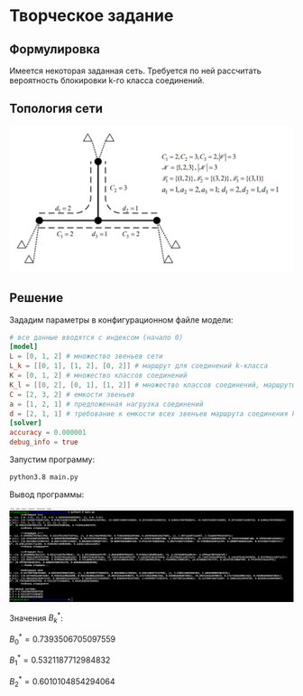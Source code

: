 # Творческое задание

## Формулировка

Имеется некоторая заданная сеть. Требуется по ней рассчитать вероятность блокировки k-го класса соединений.

## Топология сети

![](img/topo.png)

## Решение

Зададим параметры в конфигурационном файле модели:

```toml
# все данные вводятся с индексом (начало 0)
[model]
L = [0, 1, 2] # множество звеньев сети
L_k = [[0, 1], [1, 2], [0, 2]] # маршрут для соединений k-класса
K = [0, 1, 2] # множество классов соединений
K_l = [[0, 2], [0, 1], [1, 2]] # множество классов соединений, маршруты которых проходят через l-звено
C = [2, 3, 2] # емкости звеньев
a = [1, 2, 1] # предложенная нагрузка соединений
d = [2, 1, 1] # требование к емкости всех звеньев маршрута соединения k-класса
[solver]
accuracy = 0.000001
debug_info = true
```

Запустим программу: 

```bash
python3.8 main.py
```

Вывод программы: 

![](img/solve.png)

Значения $B^*_k$:

$B^*_0 = 0.7393506705097559$

$B^*_1 = 0.5321187712984832$

$B^*_2 = 0.6010104854294064$
